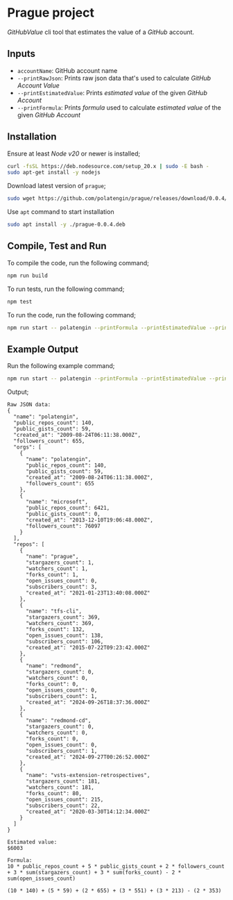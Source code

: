 # Prague project

_GitHubValue_ cli tool that estimates the value of a _GitHub_ account.

## Inputs

- `accountName`: GitHub account name
- `--printRawJson`: Prints raw json data that's used to calculate _GitHub Account Value_
- `--printEstimatedValue`: Prints _estimated value_ of the given _GitHub Account_
- `--printFormula`: Prints _formula_ used to calculate _estimated value_ of the given _GitHub Account_

## Installation

Ensure at least _Node v20_ or newer is installed;

```bash
curl -fsSL https://deb.nodesource.com/setup_20.x | sudo -E bash -
sudo apt-get install -y nodejs
```

Download latest version of `prague`;

```bash
sudo wget https://github.com/polatengin/prague/releases/download/0.0.4/prague-0.0.4.deb
```

Use `apt` command to start installation

```bash
sudo apt install -y ./prague-0.0.4.deb
```

## Compile, Test and Run

To compile the code, run the following command;

```bash
npm run build
```

To run tests, run the following command;

```bash
npm test
```

To run the code, run the following command;

```bash
npm run start -- polatengin --printFormula --printEstimatedValue --printRawJson
```

## Example Output

Run the following example command;

```bash
npm run start -- polatengin --printFormula --printEstimatedValue --printRawJson
```

Output;

```text
Raw JSON data:
{
  "name": "polatengin",
  "public_repos_count": 140,
  "public_gists_count": 59,
  "created_at": "2009-08-24T06:11:38.000Z",
  "followers_count": 655,
  "orgs": [
    {
      "name": "polatengin",
      "public_repos_count": 140,
      "public_gists_count": 59,
      "created_at": "2009-08-24T06:11:38.000Z",
      "followers_count": 655
    },
    {
      "name": "microsoft",
      "public_repos_count": 6421,
      "public_gists_count": 0,
      "created_at": "2013-12-10T19:06:48.000Z",
      "followers_count": 76097
    }
  ],
  "repos": [
    {
      "name": "prague",
      "stargazers_count": 1,
      "watchers_count": 1,
      "forks_count": 1,
      "open_issues_count": 0,
      "subscribers_count": 3,
      "created_at": "2021-01-23T13:40:08.000Z"
    },
    {
      "name": "tfs-cli",
      "stargazers_count": 369,
      "watchers_count": 369,
      "forks_count": 132,
      "open_issues_count": 138,
      "subscribers_count": 106,
      "created_at": "2015-07-22T09:23:42.000Z"
    },
    {
      "name": "redmond",
      "stargazers_count": 0,
      "watchers_count": 0,
      "forks_count": 0,
      "open_issues_count": 0,
      "subscribers_count": 1,
      "created_at": "2024-09-26T18:37:36.000Z"
    },
    {
      "name": "redmond-cd",
      "stargazers_count": 0,
      "watchers_count": 0,
      "forks_count": 0,
      "open_issues_count": 0,
      "subscribers_count": 1,
      "created_at": "2024-09-27T00:26:52.000Z"
    },
    {
      "name": "vsts-extension-retrospectives",
      "stargazers_count": 181,
      "watchers_count": 181,
      "forks_count": 80,
      "open_issues_count": 215,
      "subscribers_count": 22,
      "created_at": "2020-03-30T14:12:34.000Z"
    }
  ]
}

Estimated value:
$6003

Formula:
10 * public_repos_count + 5 * public_gists_count + 2 * followers_count + 3 * sum(stargazers_count) + 3 * sum(forks_count) - 2 * sum(open_issues_count)

(10 * 140) + (5 * 59) + (2 * 655) + (3 * 551) + (3 * 213) - (2 * 353)
```
